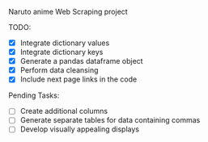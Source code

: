 Naruto anime Web Scraping project

TODO:
- [x] Integrate dictionary values
- [x] Integrate dictionary keys
- [x] Generate a pandas dataframe object
- [x] Perform data cleansing
- [x] Include next page links in the code

Pending Tasks:
- [ ] Create additional columns
- [ ] Generate separate tables for data containing commas
- [ ] Develop visually appealing displays